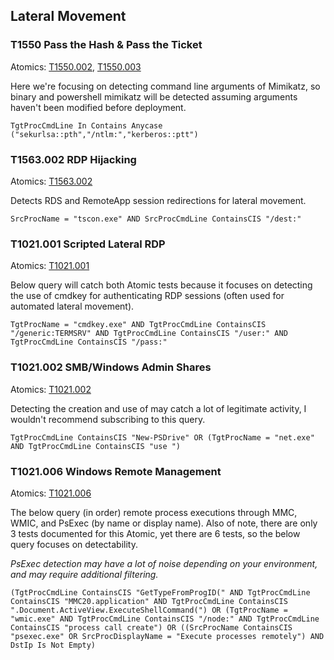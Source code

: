 ## Lateral Movement

### T1550 Pass the Hash & Pass the Ticket
Atomics: [T1550.002](https://github.com/redcanaryco/atomic-red-team/blob/master/atomics/T1550.002/T1550.002.md), [T1550.003](https://github.com/redcanaryco/atomic-red-team/blob/master/atomics/T1550.003/T1550.003.md)

Here we're focusing on detecting command line arguments of Mimikatz, so binary and powershell mimikatz will be detected assuming arguments haven't been modified before deployment. 

```
TgtProcCmdLine In Contains Anycase ("sekurlsa::pth","/ntlm:","kerberos::ptt")
```

### T1563.002 RDP Hijacking
Atomics: [T1563.002](https://github.com/redcanaryco/atomic-red-team/blob/master/atomics/T1563.002/T1563.002.md)

Detects RDS and RemoteApp session redirections for lateral movement.

```
SrcProcName = "tscon.exe" AND SrcProcCmdLine ContainsCIS "/dest:"
```

### T1021.001 Scripted Lateral RDP
Atomics: [T1021.001](https://github.com/redcanaryco/atomic-red-team/blob/master/atomics/T1021.001/T1021.001.md)

Below query will catch both Atomic tests because it focuses on detecting the use of cmdkey for authenticating RDP sessions (often used for automated lateral movement).

```
TgtProcName = "cmdkey.exe" AND TgtProcCmdLine ContainsCIS "/generic:TERMSRV" AND TgtProcCmdLine ContainsCIS "/user:" AND TgtProcCmdLine ContainsCIS "/pass:"
```

### T1021.002 SMB/Windows Admin Shares
Atomics: [T1021.002](https://github.com/redcanaryco/atomic-red-team/blob/master/atomics/T1021.002/T1021.002.md)

Detecting the creation and use of may catch a lot of legitimate activity, I wouldn't recommend subscribing to this query.

```
TgtProcCmdLine ContainsCIS "New-PSDrive" OR (TgtProcName = "net.exe" AND TgtProcCmdLine ContainsCIS "use ")
```

### T1021.006 Windows Remote Management
Atomics: [T1021.006](https://github.com/redcanaryco/atomic-red-team/blob/master/atomics/T1021.006/T1021.006.md)

The below query (in order) remote process executions through MMC, WMIC, and PsExec (by name or display name). Also of note, there are only 3 tests documented for this Atomic, yet there are 6 tests, so the below query focuses on detectability.

*PsExec detection may have a lot of noise depending on your environment, and may require additional filtering.*

```
(TgtProcCmdLine ContainsCIS "GetTypeFromProgID(" AND TgtProcCmdLine ContainsCIS "MMC20.application" AND TgtProcCmdLine ContainsCIS ".Document.ActiveView.ExecuteShellCommand(") OR (TgtProcName = "wmic.exe" AND TgtProcCmdLine ContainsCIS "/node:" AND TgtProcCmdLine ContainsCIS "process call create") OR ((SrcProcName ContainsCIS "psexec.exe" OR SrcProcDisplayName = "Execute processes remotely") AND DstIp Is Not Empty)
```